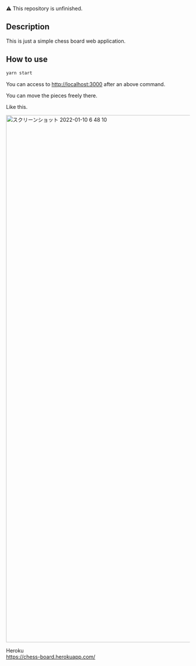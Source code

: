 ⚠️ This repository is unfinished.

## Description

This is just a simple chess board web application.

## How to use

```bash
yarn start
```

You can access to [http://localhost:3000](http://localhost:3000) after an above command.

You can move the pieces freely there.

Like this.

<img width="1440" alt="スクリーンショット 2022-01-10 6 48 10" src="https://user-images.githubusercontent.com/56298669/148702324-e1f59019-9c2a-4679-b5af-e731c4b5af47.png">

Heroku  
https://chess-board.herokuapp.com/

